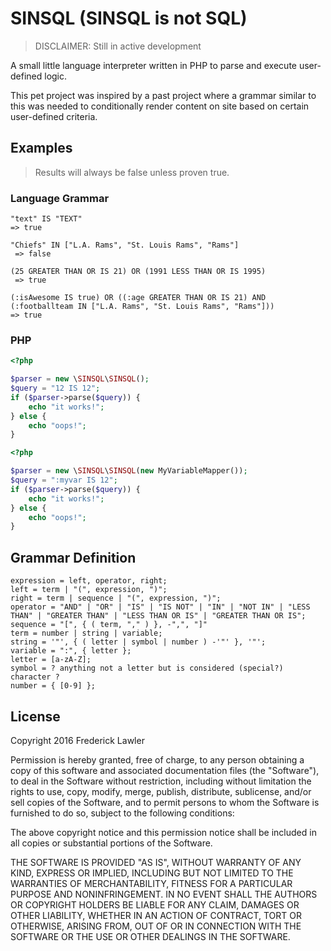 # SINSQL (SINSQL is not SQL)

> DISCLAIMER: Still in active development

A small little language interpreter written in PHP to parse and execute user-defined logic.

This pet project was inspired by a past project where a grammar similar to this was needed to conditionally render content on site based on certain user-defined criteria.

## Examples

>Results will always be false unless proven true.

### Language Grammar
```
"text" IS "TEXT"
=> true
```
```
"Chiefs" IN ["L.A. Rams", "St. Louis Rams", "Rams"]
 => false
``` 
```
(25 GREATER THAN OR IS 21) OR (1991 LESS THAN OR IS 1995)
 => true
```
 ```
 (:isAwesome IS true) OR ((:age GREATER THAN OR IS 21) AND (:footballteam IN ["L.A. Rams", "St. Louis Rams", "Rams"]))
 => true
 ```
  
### PHP
```php
<?php

$parser = new \SINSQL\SINSQL();
$query = "12 IS 12";
if ($parser->parse($query)) {
    echo "it works!";
} else {
    echo "oops!";
}
```

```php
<?php

$parser = new \SINSQL\SINSQL(new MyVariableMapper());
$query = ":myvar IS 12";
if ($parser->parse($query)) {
    echo "it works!";
} else {
    echo "oops!";
}
```

## Grammar Definition
```
expression = left, operator, right;
left = term | "(", expression, ")";
right = term | sequence | "(", expression, ")";
operator = "AND" | "OR" | "IS" | "IS NOT" | "IN" | "NOT IN" | "LESS THAN" | "GREATER THAN" | "LESS THAN OR IS" | "GREATER THAN OR IS";
sequence = "[", { ( term, "," ) }, -",", "]"
term = number | string | variable;
string = '"', { ( letter | symbol | number ) -'"' }, '"';
variable = ":", { letter };
letter = [a-zA-Z];
symbol = ? anything not a letter but is considered (special?) character ?
number = { [0-9] };
```

## License
Copyright 2016 Frederick Lawler

Permission is hereby granted, free of charge, to any person obtaining a copy of this software and associated documentation files (the "Software"), to deal in the Software without restriction, including without limitation the rights to use, copy, modify, merge, publish, distribute, sublicense, and/or sell copies of the Software, and to permit persons to whom the Software is furnished to do so, subject to the following conditions:

The above copyright notice and this permission notice shall be included in all copies or substantial portions of the Software.

THE SOFTWARE IS PROVIDED "AS IS", WITHOUT WARRANTY OF ANY KIND, EXPRESS OR IMPLIED, INCLUDING BUT NOT LIMITED TO THE WARRANTIES OF MERCHANTABILITY, FITNESS FOR A PARTICULAR PURPOSE AND NONINFRINGEMENT. IN NO EVENT SHALL THE AUTHORS OR COPYRIGHT HOLDERS BE LIABLE FOR ANY CLAIM, DAMAGES OR OTHER LIABILITY, WHETHER IN AN ACTION OF CONTRACT, TORT OR OTHERWISE, ARISING FROM, OUT OF OR IN CONNECTION WITH THE SOFTWARE OR THE USE OR OTHER DEALINGS IN THE SOFTWARE.